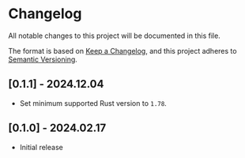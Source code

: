 # Changelog

All notable changes to this project will be documented in this file.

The format is based on [Keep a Changelog](https://keepachangelog.com/en/1.1.0/),
and this project adheres to
[Semantic Versioning](https://semver.org/spec/v2.0.0.html).

## [0.1.1] - 2024.12.04

- Set minimum supported Rust version to `1.78`.

## [0.1.0] - 2024.02.17

- Initial release
